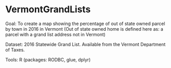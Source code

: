 # VermontGrandLists

Goal: To create a map showing the percentage of out of state owned parcel by town in 2016 in Vermont
(Out of state owned home is defined here as: a parcel with a grand list address not in Vermont)

Dataset: 2016 Statewide Grand List. Available from the Vermont Department of Taxes.

Tools: R (packages: RODBC, glue, dplyr)
